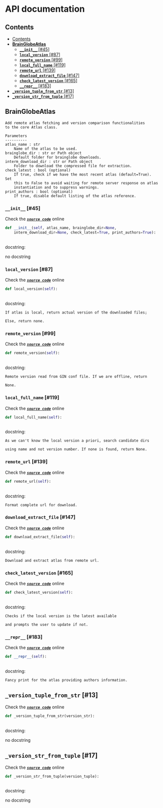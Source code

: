 # API documentation

## Contents

* [Contents](./#contents)
* [**BrainGlobeAtlas**](./#brainglobeatlas)
  * [**`__init__`** \[\#45\]](./#__init__-45)
  * [**`local_version`** \[\#87\]](./#local_version-87)
  * [**`remote_version`** \[\#99\]](./#remote_version-99)
  * [**`local_full_name`** \[\#119\]](./#local_full_name-119)
  * [**`remote_url`** \[\#139\]](./#remote_url-139)
  * [**`download_extract_file`** \[\#147\]](./#download_extract_file-147)
  * [**`check_latest_version`** \[\#165\]](./#check_latest_version-165)
  * [**`__repr__`** \[\#183\]](./#__repr__-183)
* [**`_version_tuple_from_str`** \[\#13\]](./#_version_tuple_from_str-13)
* [**`_version_str_from_tuple`** \[\#17\]](./#_version_str_from_tuple-17)

## **BrainGlobeAtlas**

```text
Add remote atlas fetching and version comparison functionalities
to the core Atlas class.

Parameters
----------
atlas_name : str
    Name of the atlas to be used.
brainglobe_dir : str or Path object
    Default folder for brainglobe downloads.
interm_download_dir : str or Path object
    Folder to download the compressed file for extraction.
check_latest : bool (optional)
    If true, check if we have the most recent atlas (default=True). Set
    this to False to avoid waiting for remote server response on atlas
    instantiation and to suppress warnings.
print_authors : bool (optional)
    If true, disable default listing of the atlas reference.
```

### **`__init__`** \[\#45\]

Check the [_**`source code`**_](https://github.com/brainglobe/bg-atlasapi/blob/master/bg_atlasapi/bg_atlas.py#L45) online

```python
def __init__(self, atlas_name, brainglobe_dir=None,
    interm_download_dir=None, check_latest=True, print_authors=True):
```

   
docstring:

no docstring

### **`local_version`** \[\#87\]

Check the [_**`source code`**_](https://github.com/brainglobe/bg-atlasapi/blob/master/bg_atlasapi/bg_atlas.py#L87) online

```python
def local_version(self):
```

   
docstring:

```text
If atlas is local, return actual version of the downloaded files;

Else, return none.
```

### **`remote_version`** \[\#99\]

Check the [_**`source code`**_](https://github.com/brainglobe/bg-atlasapi/blob/master/bg_atlasapi/bg_atlas.py#L99) online

```python
def remote_version(self):
```

   
docstring:

```text
Remote version read from GIN conf file. If we are offline, return

None.
```

### **`local_full_name`** \[\#119\]

Check the [_**`source code`**_](https://github.com/brainglobe/bg-atlasapi/blob/master/bg_atlasapi/bg_atlas.py#L119) online

```python
def local_full_name(self):
```

   
docstring:

```text
As we can't know the local version a priori, search candidate dirs

using name and not version number. If none is found, return None.
```

### **`remote_url`** \[\#139\]

Check the [_**`source code`**_](https://github.com/brainglobe/bg-atlasapi/blob/master/bg_atlasapi/bg_atlas.py#L139) online

```python
def remote_url(self):
```

   
docstring:

```text
Format complete url for download.
```

### **`download_extract_file`** \[\#147\]

Check the [_**`source code`**_](https://github.com/brainglobe/bg-atlasapi/blob/master/bg_atlasapi/bg_atlas.py#L147) online

```python
def download_extract_file(self):
```

   
docstring:

```text
Download and extract atlas from remote url.
```

### **`check_latest_version`** \[\#165\]

Check the [_**`source code`**_](https://github.com/brainglobe/bg-atlasapi/blob/master/bg_atlasapi/bg_atlas.py#L165) online

```python
def check_latest_version(self):
```

   
docstring:

```text
Checks if the local version is the latest available

and prompts the user to update if not.
```

### **`__repr__`** \[\#183\]

Check the [_**`source code`**_](https://github.com/brainglobe/bg-atlasapi/blob/master/bg_atlasapi/bg_atlas.py#L183) online

```python
def __repr__(self):
```

   
docstring:

```text
Fancy print for the atlas providing authors information.
```

## **`_version_tuple_from_str`** \[\#13\]

Check the [_**`source code`**_](https://github.com/brainglobe/bg-atlasapi/blob/master/bg_atlasapi/bg_atlas.py#L13) online

```python
def _version_tuple_from_str(version_str):
```

   
docstring:

no docstring

## **`_version_str_from_tuple`** \[\#17\]

Check the [_**`source code`**_](https://github.com/brainglobe/bg-atlasapi/blob/master/bg_atlasapi/bg_atlas.py#L17) online

```python
def _version_str_from_tuple(version_tuple):
```

   
docstring:

no docstring

